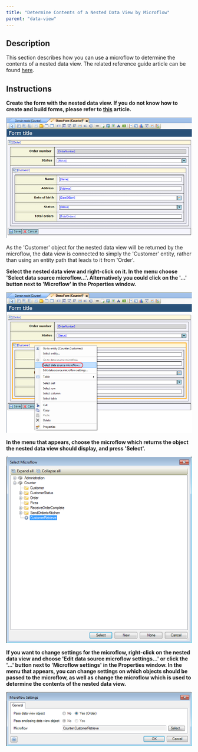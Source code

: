 ```yaml
---
title: "Determine Contents of a Nested Data View by Microflow"
parent: "data-view"
---
```

## Description

This section describes how you can use a microflow to determine the contents of a nested data view. The related reference guide article can be found [here](/refguide4/data-view).

## Instructions

 **Create the form with the nested data view. If you do not know how to create and build forms, please refer to [this](create-and-build-a-form) article.**

![](attachments/2621455/2752640.png)

As the 'Customer' object for the nested data view will be returned by the microflow, the data view is connected to simply the 'Customer' entity, rather than using an entity path that leads to it from 'Order'.

 **Select the nested data view and right-click on it. In the menu choose 'Select data source microflow...'. Alternatively you could click on the '...' button next to 'Microflow' in the Properties window.**

![](attachments/2621455/2752641.png)

 **In the menu that appears, choose the microflow which returns the object the nested data view should display, and press 'Select'.**

![](attachments/2621455/2752642.png)

 **If you want to change settings for the microflow, right-click on the nested data view and choose 'Edit data source microflow settings...' or click the '...' button next to 'Microflow settings' in the Properties window. In the menu that appears, you can change settings on which objects should be passed to the microflow, as well as change the microflow which is used to determine the contents of the nested data view.**

![](attachments/2621455/2752639.png)
